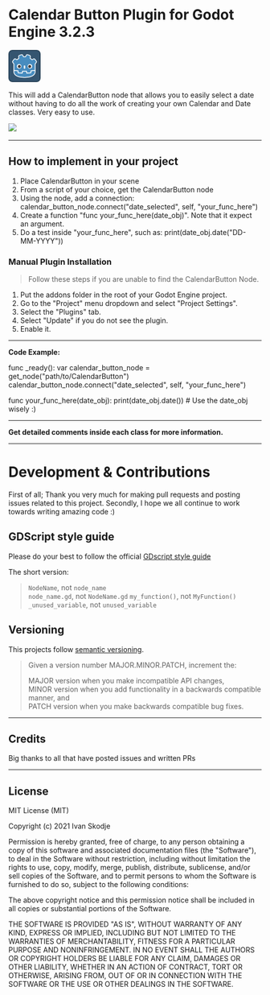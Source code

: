 # Calendar Button Plugin for Godot Engine 3.2.3
![](icon.png)

This will add a CalendarButton node that allows you to easily select a date without having to do all the work of creating your own Calendar and Date classes.
Very easy to use.

![](http://i.imgur.com/effwCjs.png)

-----------

## How to implement in your project

1. Place CalendarButton in your scene
2. From a script of your choice, get the CalendarButton node
3. Using the node, add a connection: calendar_button_node.connect("date_selected", self, "your_func_here")
4. Create a function "func your_func_here(date_obj)". Note that it expect an argument.
5. Do a test inside "your_func_here", such as:  print(date_obj.date("DD-MM-YYYY"))

### Manual Plugin Installation

> Follow these steps if you are unable to find the CalendarButton Node.

1. Put the addons folder in the root of your Godot Engine project.
2. Go to the "Project" menu dropdown and select "Project Settings".
3. Select the "Plugins" tab. 
4. Select "Update" if you do not see the plugin.
5. Enable it.

-----------

**Code Example:**

func _ready():
	var calendar_button_node = get_node("path/to/CalendarButton")
	calendar_button_node.connect("date_selected", self, "your_func_here")

func your_func_here(date_obj):
	print(date_obj.date()) # Use the date_obj wisely :)

-----------

**Get detailed comments inside each class for more information.**

-----------

# Development & Contributions

First of all; Thank you very much for making pull requests and posting issues related to this project.
Secondly, I hope we all continue to work towards writing amazing code :)

## GDScript style guide
Please do your best to follow the official [GDscript style guide](https://docs.godotengine.org/en/stable/getting_started/scripting/gdscript/gdscript_styleguide.html)  
  
The short version:
> `NodeName`, not `node_name`   
> `node_name.gd`, not `NodeName.gd`
> `my_function()`, not `MyFunction()`
> `_unused_variable`, not `unused_variable` 

## Versioning
This projects follow [semantic versioning](https://semver.org/).

> Given a version number MAJOR.MINOR.PATCH, increment the:  
>   
> MAJOR version when you make incompatible API changes,  
> MINOR version when you add functionality in a backwards compatible manner, and  
> PATCH version when you make backwards compatible bug fixes.  

-----------

## Credits 
Big thanks to all that have posted issues and written PRs

-----------

## License

MIT License (MIT)

Copyright (c) 2021 Ivan Skodje

Permission is hereby granted, free of charge, to any person obtaining a copy
of this software and associated documentation files (the "Software"), to deal
in the Software without restriction, including without limitation the rights
to use, copy, modify, merge, publish, distribute, sublicense, and/or sell
copies of the Software, and to permit persons to whom the Software is
furnished to do so, subject to the following conditions:

The above copyright notice and this permission notice shall be included in all
copies or substantial portions of the Software.

THE SOFTWARE IS PROVIDED "AS IS", WITHOUT WARRANTY OF ANY KIND, EXPRESS OR
IMPLIED, INCLUDING BUT NOT LIMITED TO THE WARRANTIES OF MERCHANTABILITY,
FITNESS FOR A PARTICULAR PURPOSE AND NONINFRINGEMENT. IN NO EVENT SHALL THE
AUTHORS OR COPYRIGHT HOLDERS BE LIABLE FOR ANY CLAIM, DAMAGES OR OTHER
LIABILITY, WHETHER IN AN ACTION OF CONTRACT, TORT OR OTHERWISE, ARISING FROM,
OUT OF OR IN CONNECTION WITH THE SOFTWARE OR THE USE OR OTHER DEALINGS IN THE
SOFTWARE.
